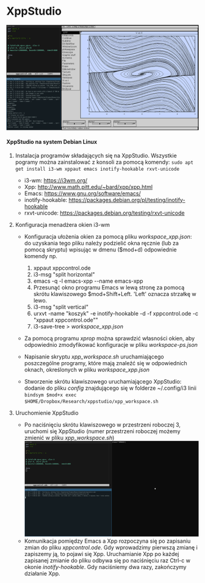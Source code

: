 # XppStudio
![xppstudio](./xppstudio.png)

#### XppStudio na system Debian Linux

1. Instalacja programów składających się na XppStudio. Wszystkie pogramy można
zainstalować z konsoli za pomocą komendy: `sudo apt get install i3-wm xppaut
emacs inotify-hookable rxvt-unicode`

   * i3-wm: https://i3wm.org/
   * Xpp: http://www.math.pitt.edu/~bard/xpp/xpp.html
   * Emacs: https://www.gnu.org/software/emacs/
   * inotify-hookable: https://packages.debian.org/pl/testing/inotify-hookable
   * rxvt-unicode: https://packages.debian.org/testing/rxvt-unicode
   
2. Konfiguracja menadżera okien i3-wm
   * Konfiguracja ułożenia okien za pomocą pliku _workspace\_xpp.json_: do
	 uzyskania tego pliku należy podzielić okna ręcznie (lub za pomocą skryptu)
	 wpisując w dmenu ($mod+d) odpowiednie komendy np.
	 1. xppaut xppcontrol.ode
	 2. i3-msg "split horizontal"
	 3. emacs -q -l emacs-xpp --name emacs-xpp
	 4. Przesunąć okno programu Emacs w lewą stronę za pomocą skrótu
        klawiszowego $mod+Shift+Left. 'Left' oznacza strzałkę w lewo.
	 5. i3-msg "split vertical" 
	 6. urxvt -name \"koszyk\" -e inotify-hookable -d -f xppcontrol.ode -c
        \"xppaut xppcontrol.ode\""	 
	 7. i3-save-tree > _workspace\_xpp.json_	
	 
   * Za pomocą programu _xprop_ można sprawdzić własności okien, aby odpowiednio
	 zmodyfikować konfiguracje w pliku _workspace-ps.json_
	 
   * Napisanie skryptu _xpp\_workspace.sh_ uruchamiającego poszczególne programy,
     które mają znaleźć się w odpowiednich oknach, określonych w pliku
     _workspace\_xpp.json_

   * Stworzenie skrótu klawiszowego uruchamiającego XppStudio: dodanie do
	 pliku _config_ znajdującego się w folderze ~/.config/i3 linii `bindsym $mod+x exec
	 $HOME/Dropbox/Research/xppstudio/xpp_workspace.sh`

3. Uruchomienie XppStudio
   * Po naciśnięciu skrótu klawiszowego w przestrzeni roboczej 3, uruchomi się
     XppStudio (numer przestrzeni roboczej możemy zmienić w pliku
     _xpp\_workspace.sh_) ![xppstudioinit](./xppstudio_init.png)
   * Komunikacja pomiędzy Emacs a Xpp rozpoczyna się po zapisaniu zmian do pliku
     _xppcontrol.ode_. Gdy wprowadzimy pierwszą zmianę i zapiszemy ją, to pojawi
     się Xpp. Uruchamianie Xpp po każdej zapisanej zmianie do pliku odbywa się
     po naciśnięciu raz Ctrl-c w okonie _inotify-hookable_. Gdy naciśniemy dwa
     razy, zakończymy działanie Xpp.
 
